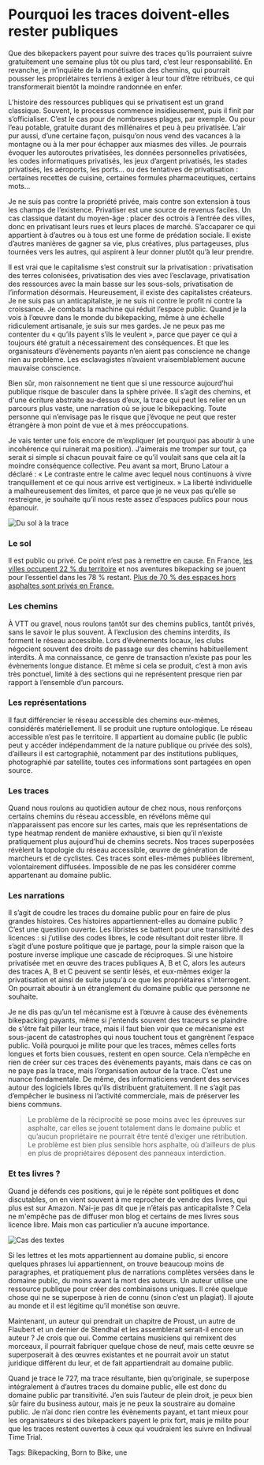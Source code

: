 # Pourquoi les traces doivent-elles rester publiques

Que des bikepackers payent pour suivre des traces qu’ils pourraient suivre gratuitement une semaine plus tôt ou plus tard, c’est leur responsabilité. En revanche, je m’inquiète de la monétisation des chemins, qui pourrait pousser les propriétaires terriens à exiger à leur tour d’être rétribués, ce qui transformerait bientôt la moindre randonnée en enfer.<span id="more-64521"></span>

L’histoire des ressources publiques qui se privatisent est un grand classique. Souvent, le processus commence insidieusement, puis il finit par s’officialiser. C’est le cas pour de nombreuses plages, par exemple. Ou pour l’eau potable, gratuite durant des millénaires et peu à peu privatisée. L’air pur aussi, d’une certaine façon, puisqu’on nous vend des vacances à la montagne ou à la mer pour échapper aux miasmes des villes. Je pourrais évoquer les autoroutes privatisées, les données personnelles privatisées, les codes informatiques privatisés, les jeux d’argent privatisés, les stades privatisés, les aéroports, les ports… ou des tentatives de privatisation : certaines recettes de cuisine, certaines formules pharmaceutiques, certains mots…

Je ne suis pas contre la propriété privée, mais contre son extension à tous les champs de l’existence. Privatiser est une source de revenus faciles. Un cas classique datant du moyen-âge : placer des octrois à l’entrée des villes, donc en privatisant leurs rues et leurs places de marché. S’accaparer ce qui appartient à d’autres ou à tous est une forme de prédation sociale. Il existe d’autres manières de gagner sa vie, plus créatives, plus partageuses, plus tournées vers les autres, qui aspirent à leur donner plutôt qu’à leur prendre.

Il est vrai que le capitalisme s’est construit sur la privatisation : privatisation des terres colonisées, privatisation des vies avec l’esclavage, privatisation des ressources avec la main basse sur les sous-sols, privatisation de l’information désormais. Heureusement, il existe des capitalistes créateurs. Je ne suis pas un anticapitaliste, je ne suis ni contre le profit ni contre la croissance. Je combats la machine qui réduit l’espace public. Quand je la vois à l’œuvre dans le monde du bikepacking, même à une échelle ridiculement artisanale, je suis sur mes gardes. Je ne peux pas me contenter du « qu’ils payent s’ils le veulent », parce que payer ce qui a toujours été gratuit a nécessairement des conséquences. Et que les organisateurs d’évènements payants n’en aient pas conscience ne change rien au problème. Les esclavagistes n’avaient vraisemblablement aucune mauvaise conscience.

Bien sûr, mon raisonnement ne tient que si une ressource aujourd’hui publique risque de basculer dans la sphère privée. Il s’agit des chemins, et d'une écriture abstraite au-dessus d’eux, la trace qui peut les relier en un parcours plus vaste, une narration où se joue le bikepacking. Toute personne qui n’envisage pas le risque que j’évoque ne peut que rester étrangère à mon point de vue et à mes préoccupations.

Je vais tenter une fois encore de m’expliquer (et pourquoi pas aboutir à une incohérence qui ruinerait ma position). J’aimerais me tromper sur tout, ça serait si simple si chacun pouvait faire ce qu’il voulait sans que cela ait la moindre conséquence collective. Peu avant sa mort, Bruno Latour a déclaré : « Le contraste entre le calme avec lequel nous continuons à vivre tranquillement et ce qui nous arrive est vertigineux. » La liberté individuelle a malheureusement des limites, et parce que je ne veux pas qu’elle se restreigne, je souhaite qu’il nous reste assez d’espaces publics pour nous épanouir.

![Du sol à la trace](https://tcrouzet.com/images_tc/2022/11/opens01.jpg)

### Le sol

Il est public ou privé. Ce point n’est pas à remettre en cause. En France, [les villes occupent 22 % du territoire](https://www.insee.fr/fr/statistiques/1280970) et nos aventures bikepacking se jouent pour l’essentiel dans les 78 % restant. [Plus de 70 % des espaces hors asphaltes sont privés en France.](https://fr.statista.com/statistiques/587556/surface-forets-publiques-privees-france/)

### Les chemins

À VTT ou gravel, nous roulons tantôt sur des chemins publics, tantôt privés, sans le savoir le plus souvent. À l’exclusion des chemins interdits, ils forment le réseau accessible. Lors d’évènements locaux, les clubs négocient souvent des droits de passage sur des chemins habituellement interdits. À ma connaissance, ce genre de transaction n’existe pas pour les évènements longue distance. Et même si cela se produit, c’est à mon avis très ponctuel, limité à des sections qui ne représentent presque rien par rapport à l’ensemble d’un parcours.

### Les représentations

Il faut différencier le réseau accessible des chemins eux-mêmes, considérés matériellement. Il se produit une rupture ontologique. Le réseau accessible n’est pas le territoire. Il appartient au domaine public (le public peut y accéder indépendamment de la nature publique ou privée des sols), d’ailleurs il est cartographié, notamment par des institutions publiques, photographié par satellite, toutes ces informations sont partagées en open source.

### Les traces

Quand nous roulons au quotidien autour de chez nous, nous renforçons certains chemins du réseau accessible, en révélons même qui n’apparaissent pas encore sur les cartes, mais que les représentations de type heatmap rendent de manière exhaustive, si bien qu’il n’existe pratiquement plus aujourd’hui de chemins secrets. Nos traces superposées révèlent la topologie du réseau accessible, œuvre de génération de marcheurs et de cyclistes. Ces traces sont elles-mêmes publiées librement, volontairement diffusées. Impossible de ne pas les considérer comme appartenant au domaine public.

### Les narrations

Il s’agit de coudre les traces du domaine public pour en faire de plus grandes histoires. Ces histoires appartiennent-elles au domaine public ? C’est une question ouverte. Les libristes se battent pour une transitivité des licences : si j’utilise des codes libres, le code résultant doit rester libre. Il s’agit d’une posture politique que je partage, pour la simple raison que la posture inverse implique une cascade de réciproques. Si une histoire privatisée met en œuvre des traces publiques A, B et C, alors les auteurs des traces A, B et C peuvent se sentir lésés, et eux-mêmes exiger la privatisation et ainsi de suite jusqu'à ce que les propriétaires s'interrogent. On pourrait aboutir à un étranglement du domaine public que personne ne souhaite.

Je ne dis pas qu’un tel mécanisme est à l’œuvre à cause des évènements bikepacking payants, même si j'entends souvent des traceurs se plaindre de s'être fait piller leur trace, mais il faut bien voir que ce mécanisme est sous-jacent de catastrophes qui nous touchent tous et gangrènent l’espace public. Voilà pourquoi je milite pour que les traces, mêmes celles forts longues et forts bien cousues, restent en open source. Cela n’empêche en rien de créer sur ces traces des évènements payants, mais dans ce cas on ne paye pas la trace, mais l’organisation autour de la trace. C’est une nuance fondamentale. De même, des informaticiens vendent des services autour des logiciels libres qu’ils distribuent gratuitement. Il ne s’agit pas d’empêcher le business ni l’activité commerciale, mais de préserver les biens communs.

> Le problème de la réciprocité se pose moins avec les épreuves sur asphalte, car elles se jouent totalement dans le domaine public et qu’aucun propriétaire ne pourrait être tenté d’exiger une rétribution. Le problème est bien plus sensible hors asphalte, où d’ailleurs de plus en plus de propriétaires déposent des panneaux interdiction.

### Et tes livres ?

Quand je défends ces positions, qui je le répète sont politiques et donc discutables, on en vient souvent à me reprocher de vendre des livres, qui plus est sur Amazon. N’ai-je pas dit que je n’étais pas anticapitaliste ? Cela ne m'empêche pas de diffuser mon blog et certains de mes livres sous licence libre. Mais mon cas particulier n’a aucune importance.

![Cas des textes](https://tcrouzet.com/images_tc/2022/11/opens02.jpg)

Si les lettres et les mots appartiennent au domaine public, si encore quelques phrases lui appartiennent, on trouve beaucoup moins de paragraphes, et pratiquement plus de narrations complètes versées dans le domaine public, du moins avant la mort des auteurs. Un auteur utilise une ressource publique pour créer des combinaisons uniques. Il crée quelque chose qui ne se superpose à rien de connu (sinon c’est un plagiat). Il ajoute au monde et il est légitime qu’il monétise son œuvre.

Maintenant, un auteur qui prendrait un chapitre de Proust, un autre de Flaubert et un dernier de Stendhal et les assemblerait serait-il encore un auteur ? Je crois que oui. Comme certains musiciens qui remixent des morceaux, il pourrait fabriquer quelque chose de neuf, mais cette œuvre se superposerait à des œuvres existantes et ne pourrait avoir un statut juridique différent du leur, et de fait appartiendrait au domaine public.

Quand je trace le 727, ma trace résultante, bien qu’originale, se superpose intégralement à d’autres traces du domaine public, elle est donc du domaine public par transitivité. J’en suis l’auteur de plein droit, je peux bien sûr faire du business autour, mais je ne peux la soustraire au domaine public. Je n’ai donc rien contre les évènements payant, et tant mieux pour les organisateurs si des bikepackers payent le prix fort, mais je milite pour que les traces restent ouvertes à ceux qui voudraient les suivre en Indivual Time Trial.

Tags: Bikepacking, Born to Bike, une